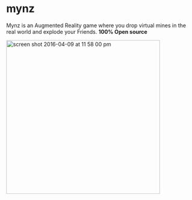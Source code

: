 # mynz
Mynz is an Augmented Reality game where you drop virtual mines in the real world and explode your Friends. **100% Open source**

<img width="408" alt="screen shot 2016-04-09 at 11 58 00 pm" src="https://cloud.githubusercontent.com/assets/6511079/14408572/fea5b9c6-feae-11e5-820a-f4084befeba7.png">
